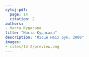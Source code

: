 ```yaml
---
cytuj-pdf:
  page: 14
  citation: 2
authors:
- Наста Кудасава
title: "Наста Кудасава"
description: "Лісце маіх рук. 2006"
images:
- cites/14-2/preview.png
---
```

